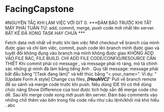 # FacingCapstone
#NGUYÊN TẮC KHI LÀM VIỆC VỚI GIT 0. ***ĐẢM BẢO TRƯỚC KHI TẮT MÁY PHẢI TUẦN TỰ: add, commit, merge, push code mới nhất lên server. BẤT KỂ ĐÃ XONG TASK HAY CHƯA ***

Fetch data mới nhất về trước khi làm việc
Nhớ checkout về branch của mình được giao và chỉ làm việc, commit, push code lên branch mình được giao và tuyệt đối không đụng vào branch mà mình không được giao
KHÔNG ADD VÀO FILE RÁC, FILE BUILD. CHỈ ADD FILE CODE/CONFIG/RESOURCE CẦN THIẾT
Khi commit phải có message , và message phải rõ ràng, mô tả chính xác những gì mình đã làm bằng tiếng Anh . Quy tắt message: message phải bắt đầu bằng "[Task đang làm]" và kết thúc bằng "<.your_name>". Ví dụ: "[Update Form A style] Change css files, ***[HauNVC]***"
Pull về branch remote để so sánh và merge code trước khi push. Nếu dùng IDE thì có thể dùng chức năng Show Difference của tool được tích hợp sẵn để merge code cho dễ.
Sau khi merge code xong mới push lên server.
Đảm bảo comments vào những chỗ thêm vào bên trong file code nếu như câu lệnh/khối mã khó hiểu .
abc